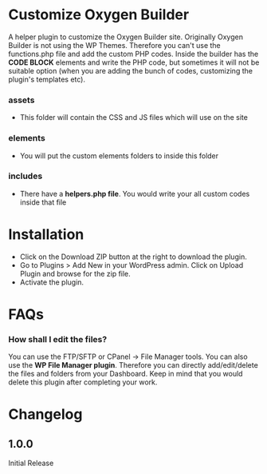 # Customize Oxygen Builder
A helper plugin to customize the Oxygen Builder site. Originally Oxygen Builder is not using the WP Themes. Therefore you can't use the functions.php file and add the custom PHP codes. Inside the builder has the **CODE BLOCK** elements and write the PHP code, but sometimes it will not be suitable option (when you are adding the bunch of codes, customizing the plugin's templates etc).

### assets 
- This folder will contain the CSS and JS files which will use on the site

### elements 
- You will put the custom elements folders to inside this folder

### includes
- There have a **helpers.php file**. You would write your all custom codes inside that file

# Installation
* Click on the Download ZIP button at the right to download the plugin.
* Go to Plugins > Add New in your WordPress admin. Click on Upload Plugin and browse for the zip file.
* Activate the plugin.

# FAQs

### How shall I edit the files?

You can use the FTP/SFTP or CPanel -> File Manager tools. You can also use the **WP File Manager plugin**. Therefore you can directly add/edit/delete the files and folders from your Dashboard. Keep in mind that you would delete this plugin after completing your work.

# Changelog
## 1.0.0
Initial Release
